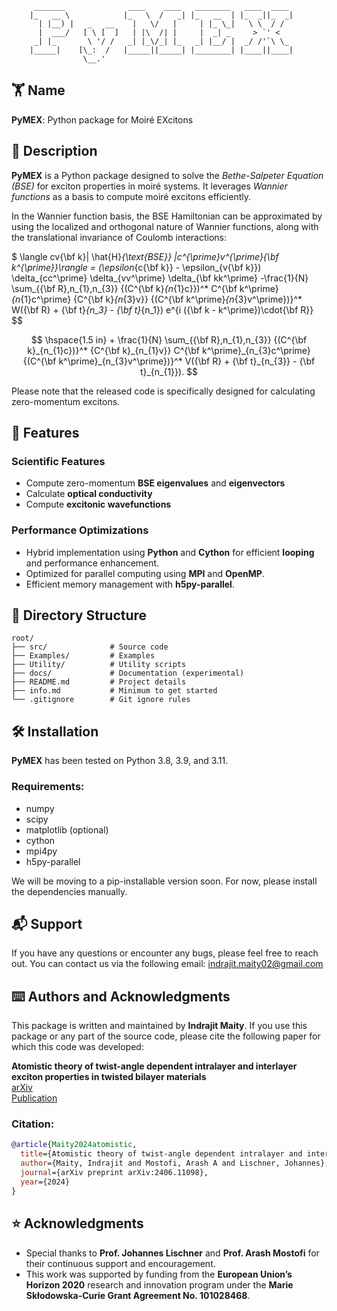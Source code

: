 
```
     _______              ____    ____   ________   ____  ____
    |_   __ \            |_   \  /   _| |_   __  | |_  _||_  _|
      | |__) |   _   __    |   \/   |     | |_ \_|   \ \  / /
      |  ___/   [ \ [  ]   | |\  /| |     |  _| _     > `' <
     _| |_       \ '/ /   _| |_\/_| |_   _| |__/ |  _/ /'`\ \_
    |_____|    [\_:  /   |_____||_____| |________| |____||____|
                \__.'
```

## 🏋️ Name
**PyMEX**: Python package for Moiré EXcitons

## 📖 Description
**PyMEX** is a Python package designed to solve the
*Bethe-Salpeter Equation (BSE)* for exciton properties in moiré systems. It
leverages *Wannier functions* as a basis to compute moiré excitons
efficiently.
 
In the Wannier function basis, the BSE Hamiltonian can be approximated by using
the localized and orthogonal nature of Wannier functions, along with the
translational invariance of Coulomb interactions:

$
\langle cv{\bf k}| \hat{H}_{\text{BSE}} |c^{\prime}v^{\prime}{\bf k^{\prime}}\rangle
= (\epsilon_{c{\bf k}} - \epsilon_{v{\bf k}}) \delta_{cc^\prime} \delta_{vv^\prime} \delta_{\bf kk^\prime}
-\frac{1}{N} \sum_{{\bf R},n_{1},n_{3}} {(C^{\bf k}_{n_{1}c}})^* C^{\bf k^\prime}_{n_{1}c^\prime}
{C^{\bf k}_{n_{3}v}} {(C^{\bf k^\prime}_{n_{3}v^\prime})}^* W({\bf R} + {\bf t}_{n_3} - {\bf t}_{n_1})
e^{i ({\bf k - k^\prime})\cdot{\bf R}}
$$

$$
\hspace{1.5 in} + \frac{1}{N} \sum_{{\bf R},n_{1},n_{3}} {(C^{\bf k}_{n_{1}c})}^* {C^{\bf k}_{n_{1}v}}
C^{\bf k^\prime}_{n_{3}c^\prime} {(C^{\bf k^\prime}_{n_{3}v^\prime})}^* V({\bf R} + {\bf t}_{n_{3}} - {\bf t}_{n_{1}}).
$$


Please note that the released code is specifically designed for calculating zero-momentum excitons.

## 🚀 Features

### Scientific Features
- Compute zero-momentum **BSE eigenvalues** and **eigenvectors**  
- Calculate **optical conductivity**  
- Compute **excitonic wavefunctions**  

### Performance Optimizations
- Hybrid implementation using **Python** and **Cython** for efficient
  **looping** and performance enhancement.
- Optimized for parallel computing using **MPI** and **OpenMP**.
- Efficient memory management with **h5py-parallel**.

## 📂 Directory Structure

```
root/
├── src/              # Source code
├── Examples/         # Examples
├── Utility/          # Utility scripts
├── docs/             # Documentation (experimental)
├── README.md         # Project details
├── info.md           # Minimum to get started
└── .gitignore        # Git ignore rules
```

## 🛠️ Installation
**PyMEX** has been tested on Python 3.8, 3.9, and 3.11.

### Requirements:
- numpy  
- scipy  
- matplotlib (optional)  
- cython  
- mpi4py  
- h5py-parallel  

We will be moving to a pip-installable version soon. For now, please install
the dependencies manually.

## 📬 Support
If you have any questions or encounter any bugs, please feel free to reach out.
You can contact us via the following email:
[indrajit.maity02@gmail.com](mailto:indrajit.maity02@gmail.com)

## ⌨️ Authors and Acknowledgments
This package is written and maintained by **Indrajit Maity**. If you use this
package or any part of the source code, please cite the following paper for
which this code was developed:

**Atomistic theory of twist-angle dependent intralayer and interlayer exciton
properties in twisted bilayer materials**  
[arXiv](https://arxiv.org/abs/2406.11098)  
[Publication](https://doi.org/10.1038/s41699-025-00538-4)  

### Citation:

```bibtex
@article{Maity2024atomistic,
  title={Atomistic theory of twist-angle dependent intralayer and interlayer exciton properties in twisted bilayer materials},
  author={Maity, Indrajit and Mostofi, Arash A and Lischner, Johannes},
  journal={arXiv preprint arXiv:2406.11098},
  year={2024}
}
```

## ⭐ Acknowledgments

- Special thanks to **Prof. Johannes Lischner** and **Prof. Arash Mostofi** for
  their continuous support and encouragement.
- This work was supported by funding from the **European Union’s Horizon 2020**
  research and innovation program under the **Marie Skłodowska-Curie Grant
  Agreement No. 101028468**.

